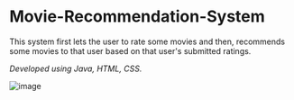 # Movie-Recommendation-System

This system first lets the user to rate some movies and then, recommends some movies to that user based on that user's submitted ratings.

*Developed using Java, HTML, CSS.*

![image](https://user-images.githubusercontent.com/68025292/124347956-03b5e200-dc09-11eb-872c-1b58d4578f4a.png)

